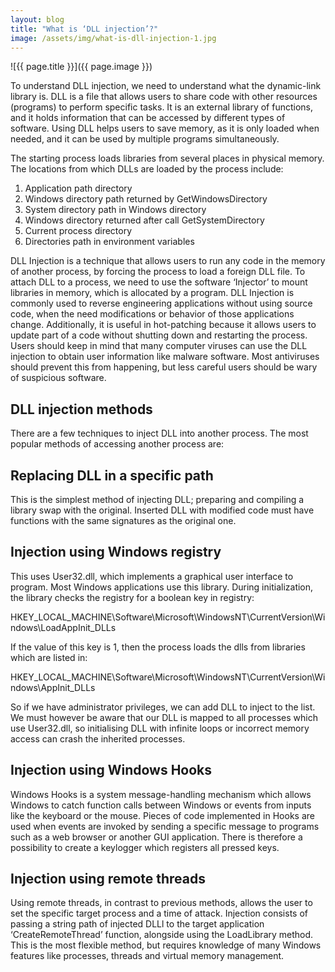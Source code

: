 ```yaml
---
layout: blog
title: "What is ‘DLL injection’?"
image: /assets/img/what-is-dll-injection-1.jpg
---
```

![{{ page.title }}]({{ page.image }})

To understand DLL injection, we need to understand what the dynamic-link library is. DLL is a file that allows users to share code with other resources (programs) to perform specific tasks. It is an external library of functions, and it holds information that can be accessed by different types of software. Using DLL helps users to save memory, as it is only loaded when needed, and it can be used by multiple programs simultaneously.

The starting process loads libraries from several places in physical memory. The locations from which DLLs are loaded by the process include:

1. Application path directory
2. Windows directory path returned by GetWindowsDirectory
3. System directory path in Windows directory
4. Windows directory returned after call GetSystemDirectory
5. Current process directory
6. Directories path in environment variables
   
DLL Injection is a technique that allows users to run any code in the memory of another process, by forcing the process to load a foreign DLL file. To attach DLL to a process, we need to use the software ‘Injector’ to mount libraries in memory, which is allocated by a program. DLL Injection is commonly used to reverse engineering applications without using source code, when the need modifications or behavior of those applications change. Additionally, it is useful in hot-patching because it allows users to update part of a code without shutting down and restarting the process. Users should keep in mind that many computer viruses can use the DLL injection to obtain user information like malware software. Most antiviruses should prevent this from happening, but less careful users should be wary of suspicious software.


## DLL injection methods
There are a few techniques to inject DLL into another process. The most popular methods of accessing another process are:

## Replacing DLL in a specific path
This is the simplest method of injecting DLL; preparing and compiling a library swap with the original. Inserted DLL with modified code must have functions with the same signatures as the original one.

## Injection using Windows registry
This uses User32.dll, which implements a graphical user interface to program. Most Windows applications use this library. During initialization, the library checks the registry for a boolean key in registry:

HKEY_LOCAL_MACHINE\Software\Microsoft\WindowsNT\CurrentVersion\Windows\LoadAppInit_DLLs

If the value of this key is 1, then the process loads the dlls from libraries which are listed in:

HKEY_LOCAL_MACHINE\Software\Microsoft\WindowsNT\CurrentVersion\Windows\AppInit_DLLs

So if we have administrator privileges, we can add DLL to inject to the list. We must however be aware that our DLL is mapped to all processes which use User32.dll, so initialising DLL with infinite loops or incorrect memory access can crash the inherited processes.

## Injection using Windows Hooks
Windows Hooks is a system message-handling mechanism which allows Windows to catch function calls between Windows or events from inputs like the keyboard or the mouse. Pieces of code implemented in Hooks are used when events are invoked by sending a specific message to programs such as a web browser or another GUI application. There is therefore a possibility to create a keylogger which registers all pressed keys.

## Injection using remote threads
Using remote threads, in contrast to previous methods, allows the user to set the specific target process and a time of attack. Injection consists of passing a string path of injected DLLl to the target application ‘CreateRemoteThread’ function, alongside using the LoadLibrary method. This is the most flexible method, but requires knowledge of many Windows features like processes, threads and virtual memory management.
